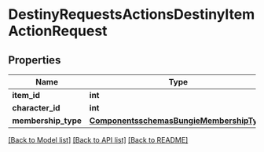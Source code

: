 # DestinyRequestsActionsDestinyItemActionRequest

## Properties
Name | Type | Description | Notes
------------ | ------------- | ------------- | -------------
**item_id** | **int** |  | [optional] 
**character_id** | **int** |  | [optional] 
**membership_type** | [**ComponentsschemasBungieMembershipType**](ComponentsschemasBungieMembershipType.md) |  | [optional] 

[[Back to Model list]](../README.md#documentation-for-models) [[Back to API list]](../README.md#documentation-for-api-endpoints) [[Back to README]](../README.md)


